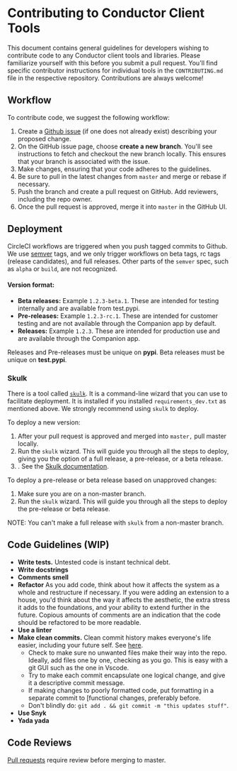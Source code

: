 # Contributing to Conductor Client Tools

This document contains general guidelines for developers wishing to contribute code to any Conductor client tools and libraries. Please familiarize yourself with this before you submit a pull request. You'll find specific contributor instructions for individual tools in the `CONTRIBUTING.md` file in the respective repository.
Contributions are always welcome!

## Workflow

To contribute code, we suggest the following workflow:

1. Create a [Github issue](https://github.com/ConductorTechnologies/ciohoudini/issues) (if one does not already exist) describing your proposed change.
2. On the GitHub issue page, choose **create a new branch**. You'll see instructions to fetch and checkout the new branch locally. This ensures that your branch is associated with the issue.
3. Make changes, ensuring that your code adheres to the guidelines.
4. Be sure to pull in the latest changes from `master` and merge or rebase if necessary.
5. Push the branch and create a pull request on GitHub. Add reviewers, including the repo owner. 
6. Once the pull request is approved, merge it into `master` in the GitHub UI.

## Deployment

CircleCI workflows are triggered when you push tagged commits to Github. We use [semver](https://semver.org/) tags, and we only trigger workflows on beta tags, rc tags (release candidates), and full releases. Other parts of the `semver` spec, such as `alpha` or `build`, are not recognized. 

#### Version format:
* **Beta releases:** Example `1.2.3-beta.1`. These are intended for testing internally and are available from test.pypi.
* **Pre-releases:** Example `1.2.3-rc.1`. These are intended for customer testing and are not available through the Companion app by default.
* **Releases:** Example `1.2.3`. These are intended for production use and are available through the Companion app.

Releases and Pre-releases must be unique on **pypi**. Beta releases must be unique on **test.pypi**.

### Skulk

There is a tool called [`skulk`](https://github.com/ConductorTechnologies/skulk). It is a command-line wizard that you can use to facilitate deployment. It is installed if you installed `requirements_dev.txt` as mentioned above. We strongly recommend using `skulk` to deploy.

To deploy a new version:
1. After your pull request is approved and merged into `master,` pull master locally.
2. Run the `skulk` wizard. This will guide you through all the steps to deploy, giving you the option of a full release, a pre-release, or a beta release. 
3. . See the [Skulk documentation](https://github.com/ConductorTechnologies/skulk).

To deploy a pre-release or beta release based on unapproved changes:
1. Make sure you are on a non-master branch.
2. Run the `skulk` wizard. This will guide you through all the steps to deploy the pre-release or beta release.

NOTE: You can't make a full release with `skulk` from a non-master branch.


## Code Guidelines (WIP)

* **Write tests.** Untested code is instant technical debt.
* **Write docstrings** 
* **Comments smell**
* **Refactor** As you add code, think about how it affects the system as a whole and restructure if necessary. If you were adding an extension to a house, you'd think about the way it affects the aesthetic, the extra stress it adds to the foundations, and your ability to extend further in the future. Copious amounts of comments are an indication that the code should be refactored to be more readable. 
* **Use a linter**
* **Make clean commits.** Clean commit history makes everyone's life easier, including your future self. See [here](https://about.gitlab.com/blog/2018/06/07/keeping-git-commit-history-clean/).
  - Check to make sure no unwanted files make their way into the repo. Ideally, add files one by one, checking as you go. This is easy with a git GUI such as the one in Vscode. 
  - Try to make each commit encapsulate one logical change, and give it a descriptive commit message.
  - If making changes to poorly formatted code, put formatting in a separate commit to [functional changes, preferably before.
  - Don't blindly do: `git add . && git commit -m "this updates stuff"`.
* **Use Snyk**
* **Yada yada**

## Code Reviews

[Pull requests](https://help.github.com/en/github/collaborating-with-issues-and-pull-requests/about-pull-requests) require review before merging to master.
